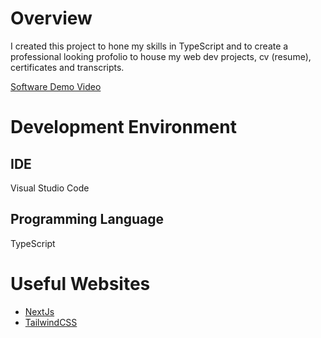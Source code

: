 # Overview

I created this project to hone my skills in TypeScript and to create a professional looking profolio to house my web dev projects, cv (resume), certificates and transcripts.

[Software Demo Video](https://youtu.be/GEaKaZq4j1c)

# Development Environment

## IDE

Visual Studio Code

## Programming Language

TypeScript

# Useful Websites

-   [NextJs](https://nextjs.org/)
-   [TailwindCSS](https://tailwindcss.com/)
